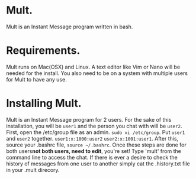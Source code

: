 # Mult.    
Mult is an Instant Message program written in bash.

# Requirements.
Mult runs on Mac(OSX) and Linux.
A text editor like Vim or Nano will be needed for the install.
You also need to be on a system with multiple users for Mult
to have any use.

# Installing Mult.
Mult is an Instant Message program for 2 users. For the sake of this
installation, you will be `user1` and the person you chat with will 
be `user2`. First, open the /etc/group file as an admin.
`sudo vi /etc/group`. Put `user1` and `user2` together. 
`user1:x:1000:user2` `user2:x:1001:user1`. After this, source your
.bashrc file, `source ~/.bashrc`. Once these steps are done for 
both users**not both users, need to edit**, you're set! Type 'mult' 
from the command line to access the chat. If there is ever a desire 
to check the history of messages from one user to another simply cat 
the .history.txt file in your .mult direcory.
